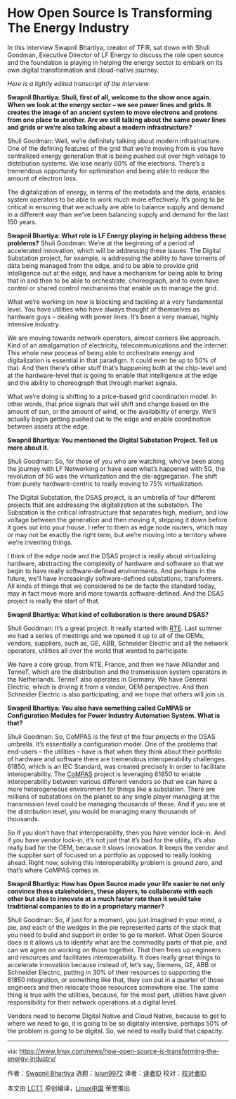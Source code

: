 [#]: collector: (lujun9972)
[#]: translator: ( )
[#]: reviewer: ( )
[#]: publisher: ( )
[#]: url: ( )
[#]: subject: (How Open Source Is Transforming The Energy Industry)
[#]: via: (https://www.linux.com/news/how-open-source-is-transforming-the-energy-industry/)
[#]: author: (Swapnil Bhartiya https://www.linux.com/author/swapnil/)

How Open Source Is Transforming The Energy Industry
======

In this interview Swapnil Bhartiya, creator of TFiR, sat down with Shuli Goodman, Executive Director of LF Energy to discuss the role open source and the foundation is playing in helping the energy sector to embark on its own digital transformation and cloud-native journey.

_Here is a lightly edited transcript of the interview:_

**Swapnil Bhartiya: Shuli, first of all, welcome to the show once again. When we look at the energy sector – we see power lines and grids. It creates the image of an ancient system to move electrons and protons from one place to another. Are we still talking about the same power lines and grids or we’re also talking about a modern infrastructure?**

Shuli Goodman: Well, we’re definitely talking about modern infrastructure. One of the defining features of the grid that we’re moving from is you have centralized energy generation that is being pushed out over high voltage to distribution systems. We lose nearly 60% of the electrons. There’s a tremendous opportunity for optimization and being able to reduce the amount of electron loss.

The digitalization of energy, in terms of the metadata and the data, enables system operators to be able to work much more effectively. It’s going to be critical in ensuring that we actually are able to balance supply and demand in a different way than we’ve been balancing supply and demand for the last 150 years.

**Swapnil Bhartiya: What role is LF Energy playing in helping address these problems?**
Shuli Goodman: We’re at the beginning of a period of accelerated innovation, which will be addressing these issues. The Digital Substation project, for example, is addressing the ability to have torrents of data being managed from the edge, and to be able to provide grid intelligence out at the edge, and have a mechanism for being able to bring that in and then to be able to orchestrate, choreograph, and to even have control or shared control mechanisms that enable us to manage the grid.

What we’re working on now is blocking and tackling at a very fundamental level. You have utilities who have always thought of themselves as hardware guys – dealing with power lines. It’s been a very manual, highly intensive industry.

We are moving towards network operators, almost carriers like approach. Kind of an amalgamation of electricity, telecommunications and the internet. This whole new process of being able to orchestrate energy and digitalization is essential in that paradigm. It could even be up to 50% of that. And then there’s other stuff that’s happening both at the chip-level and at the hardware-level that is going to enable that intelligence at the edge and the ability to choreograph that through market signals.

What we’re doing is shifting to a price-based grid coordination model. In other words, that price signals that will shift and change based on the amount of sun, or the amount of wind, or the availability of energy. We’ll actually begin getting pushed out to the edge and enable coordination between assets at the edge.

**Swapnil Bhartiya: You mentioned the Digital Substation Project. Tell us more about it.**

Shuli Goodman: So, for those of you who are watching, who’ve been along the journey with LF Networking or have seen what’s happened with 5G, the revolution of 5G was the virtualization and the dis-aggregation. The shift from purely hardware-centric to really moving to 75% virtualization.

The Digital Substation, the DSAS project, is an umbrella of four different projects that are addressing the digitalization at the substation. The Substation is the critical infrastructure that separates high, medium, and low voltage between the generation and then moving it, stepping it down before it goes out into your house. I refer to them as edge node routers, which may or may not be exactly the right term, but we’re moving into a territory where we’re inventing things.

I think of the edge node and the DSAS project is really about virtualizing hardware, abstracting the complexity of hardware and software so that we begin to have really software-defined environments. And perhaps in the future, we’ll have increasingly software-defined substations, transformers. All kinds of things that we considered to be de facto the standard today, may in fact move more and more towards software-defined. And the DSAS project is really the start of that.

**Swapnil Bhartiya: What kind of collaboration is there around DSAS?**

Shuli Goodman: It’s a great project. It really started with [RTE][1]. Last summer we had a series of meetings and we opened it up to all of the OEMs, vendors, suppliers, such as, GE, ABB, Schneider Electric and all the network operators, utilities all over the world that wanted to participate.

We have a core group, from RTE, France, and then we have Alliander and TenneT, which are the distribution and the transmission system operators in the Netherlands. TenneT also operates in Germany. We have General Electric, which is driving it from a vendor, OEM perspective. And then Schneider Electric is also participating, and we hope that others will join us.

**Swapnil Bhartiya: You also have something called CoMPAS or Configuration Modules for Power Industry Automation System. What is that?**

Shuli Goodman: So, CoMPAS is the first of the four projects in the DSAS umbrella. It’s essentially a configuration model. One of the problems that end-users – the utilities – have is that when they think about their portfolio of hardware and software there are tremendous interoperability challenges. 61850, which is an IEC Standard, was created precisely in order to facilitate interoperability. The [CoMPAS][2] project is leveraging 61850 to enable interoperability between various different vendors so that we can have a more heterogeneous environment for things like a substation. There are millions of substations on the planet so any single player managing at the transmission level could be managing thousands of these. And if you are at the distribution level, you would be managing many thousands of thousands.

So if you don’t have that interoperability, then you have vendor lock-in. And if you have vendor lock-in, it’s not just that it’s bad for the utility, it’s also really bad for the OEM, because it slows innovation. It keeps the vendor and the supplier sort of focused on a portfolio as opposed to really looking ahead. Right now, solving this interoperability problem is ground zero, and that’s where CoMPAS comes in.

**Swapnil Bhartiya: How has Open Source made your life easier to not only convince these stakeholders, these players, to collaborate with each other but also to innovate at a much faster rate than it would take traditional companies to do in a proprietary manner?**

Shuli Goodman: So, if just for a moment, you just imagined in your mind, a pie, and each of the wedges in the pie represented parts of the stack that you need to build and support in order to go to market. What Open Source does is it allows us to identify what are the commodity parts of that pie, and can we agree on working on those together. That then frees up engineers and resources and facilitates interoperability. It does really great things to accelerate innovation because instead of, let’s say, Siemens, GE, ABB or Schneider Electric, putting in 30% of their resources to supporting the 61850 integration, or something like that, they can put in a quarter of those engineers and then relocate those resources somewhere else. The same thing is true with the utilities, because, for the most part, utilities have given responsibility for their network operations at a digital level.

Vendors need to become Digital Native and Cloud Native, because to get to where we need to go, it is going to be so digitally intensive, perhaps 50% of the problem is going to be digital. So, we need to really build that capacity.

--------------------------------------------------------------------------------

via: https://www.linux.com/news/how-open-source-is-transforming-the-energy-industry/

作者：[Swapnil Bhartiya][a]
选题：[lujun9972][b]
译者：[译者ID](https://github.com/译者ID)
校对：[校对者ID](https://github.com/校对者ID)

本文由 [LCTT](https://github.com/LCTT/TranslateProject) 原创编译，[Linux中国](https://linux.cn/) 荣誉推出

[a]: https://www.linux.com/author/swapnil/
[b]: https://github.com/lujun9972
[1]: https://www.linkedin.com/pulse/europes-two-largest-tsos-discuss-open-source-joining-goodman-ph-d-/
[2]: https://www.lfenergy.org/projects/compas/

